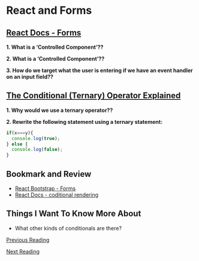 # React and Forms

## [React Docs - Forms](https://reactjs.org/docs/forms.html)

**1. What is a ‘Controlled Component’??**



**2. What is a ‘Controlled Component’??**



**3. How do we target what the user is entering if we have an event handler on an input field??**



## [The Conditional (Ternary) Operator Explained](https://codeburst.io/javascript-the-conditional-ternary-operator-explained-cac7218beeff)

**1. Why would we use a ternary operator??**



**2. Rewrite the following statement using a ternary statement:**

``` JavaScript
if(x===y){
  console.log(true);
} else {
  console.log(false);
}
```


## Bookmark and Review

- [React Bootstrap - Forms](https://react-bootstrap.github.io/forms/overview/)
- [React Docs - coditional rendering](https://reactjs.org/docs/conditional-rendering.html)

## Things I Want To Know More About

- What other kinds of conditionals are there?

[Previous Reading](./class-03.md)

[Next Reading](./class-05.md)
